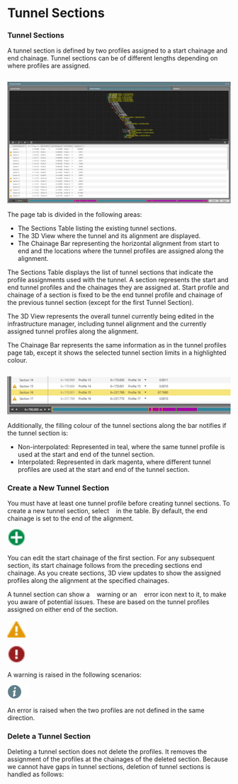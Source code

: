 # Tunnel Sections

### Tunnel Sections

A tunnel section is defined by two profiles assigned to a start chainage and end chainage. Tunnel sections can be of different lengths depending on where profiles are assigned.

|  |  |
| --- | --- |

![Image](graphics/00971513.jpg)

The page tab is divided in the following areas:

- The Sections Table listing the existing tunnel sections.
- The 3D View where the tunnel and its alignment are displayed.
- The Chainage Bar representing the horizontal alignment from start to end and the locations where the tunnel profiles are assigned along the alignment.

The Sections Table displays the list of tunnel sections that indicate the profile assignments used with the tunnel. A section represents the start and end tunnel profiles and the chainages they are assigned at. Start profile and chainage of a section is fixed to be the end tunnel profile and chainage of the previous tunnel section (except for the first Tunnel Section).

The 3D View represents the overall tunnel currently being edited in the infrastructure manager, including tunnel alignment and the currently assigned tunnel profiles along the alignment.

The Chainage Bar represents the same information as in the tunnel profiles page tab, except it shows the selected tunnel section limits in a highlighted colour.

|  |  |
| --- | --- |

![Image](graphics/00971515.jpg)

Additionally, the filling colour of the tunnel sections along the bar notifies if the tunnel section is:

- Non-interpolated: Represented in teal, where the same tunnel profile is used at the start and end of the tunnel section.
- Interpolated: Represented in dark magenta, where different tunnel profiles are used at the start and end of the tunnel section.

### Create a New Tunnel Section

You must have at least one tunnel profile before creating tunnel sections. To create a new tunnel section, select    in the table. By default, the end chainage is set to the end of the alignment.

![Image](graphics/00466010.jpg)

You can edit the start chainage of the first section. For any subsequent section, its start chainage follows from the preceding sections end chainage. As you create sections, 3D view updates to show the assigned profiles along the alignment at the specified chainages.

A tunnel section can show a    warning or an    error icon next to it, to make you aware of potential issues. These are based on the tunnel profiles assigned on either end of the section.

![Image](graphics/00468307.jpg)

![Image](graphics/00468303.jpg)

A warning is raised in the following scenarios:

![Image](./data/icons/note.gif)

An error is raised when the two profiles are not defined in the same direction.

### Delete a Tunnel Section

Deleting a tunnel section does not delete the profiles. It removes the assignment of the profiles at the chainages of the deleted section. Because we cannot have gaps in tunnel sections, deletion of tunnel sections is handled as follows:

